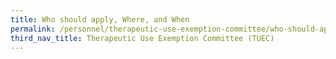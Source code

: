 ```yaml
---
title: Who should apply, Where, and When
permalink: /personnel/therapeutic-use-exemption-committee/who-should-apply-where&when/
third_nav_title: Therapeutic Use Exemption Committee (TUEC)
---
```

